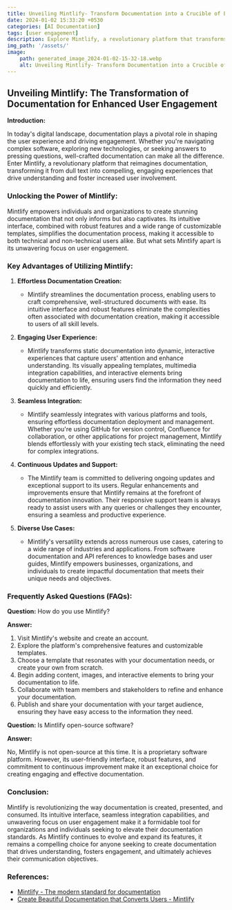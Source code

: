 ```yaml
---
title: Unveiling Mintlify- Transform Documentation into a Crucible of Engagement
date: 2024-01-02 15:33:20 +0530
categories: [AI Documentation]
tags: [user engagement]
description: Explore Mintlify, a revolutionary platform that transforms documentation into engaging experiences. Create stunning, interactive docs that captivate your audience with ease. Unleash the power of user-friendly tools, beautiful templates, and seamless integrations.
img_path: '/assets/'
image:
    path: generated_image_2024-01-02-15-32-18.webp
    alt: Unveiling Mintlify- Transform Documentation into a Crucible of Engagement
---
```


## Unveiling Mintlify: The Transformation of Documentation for Enhanced User Engagement

**Introduction:**

In today's digital landscape, documentation plays a pivotal role in shaping the user experience and driving engagement. Whether you're navigating complex software, exploring new technologies, or seeking answers to pressing questions, well-crafted documentation can make all the difference. Enter Mintlify, a revolutionary platform that reimagines documentation, transforming it from dull text into compelling, engaging experiences that drive understanding and foster increased user involvement.

### Unlocking the Power of Mintlify:

Mintlify empowers individuals and organizations to create stunning documentation that not only informs but also captivates. Its intuitive interface, combined with robust features and a wide range of customizable templates, simplifies the documentation process, making it accessible to both technical and non-technical users alike. But what sets Mintlify apart is its unwavering focus on user engagement.

### Key Advantages of Utilizing Mintlify:

1. **Effortless Documentation Creation:**

   - Mintlify streamlines the documentation process, enabling users to craft comprehensive, well-structured documents with ease. Its intuitive interface and robust features eliminate the complexities often associated with documentation creation, making it accessible to users of all skill levels.

2. **Engaging User Experience:**

   - Mintlify transforms static documentation into dynamic, interactive experiences that capture users' attention and enhance understanding. Its visually appealing templates, multimedia integration capabilities, and interactive elements bring documentation to life, ensuring users find the information they need quickly and efficiently.

3. **Seamless Integration:**

   - Mintlify seamlessly integrates with various platforms and tools, ensuring effortless documentation deployment and management. Whether you're using GitHub for version control, Confluence for collaboration, or other applications for project management, Mintlify blends effortlessly with your existing tech stack, eliminating the need for complex integrations.

4. **Continuous Updates and Support:**

   - The Mintlify team is committed to delivering ongoing updates and exceptional support to its users. Regular enhancements and improvements ensure that Mintlify remains at the forefront of documentation innovation. Their responsive support team is always ready to assist users with any queries or challenges they encounter, ensuring a seamless and productive experience.

5. **Diverse Use Cases:**

   - Mintlify's versatility extends across numerous use cases, catering to a wide range of industries and applications. From software documentation and API references to knowledge bases and user guides, Mintlify empowers businesses, organizations, and individuals to create impactful documentation that meets their unique needs and objectives.

### Frequently Asked Questions (FAQs):

**Question:** How do you use Mintlify?

**Answer:**

1. Visit Mintlify's website and create an account.
2. Explore the platform's comprehensive features and customizable templates.
3. Choose a template that resonates with your documentation needs, or create your own from scratch.
4. Begin adding content, images, and interactive elements to bring your documentation to life.
5. Collaborate with team members and stakeholders to refine and enhance your documentation.
6. Publish and share your documentation with your target audience, ensuring they have easy access to the information they need.

**Question:** Is Mintlify open-source software?

**Answer:**

No, Mintlify is not open-source at this time. It is a proprietary software platform. However, its user-friendly interface, robust features, and commitment to continuous improvement make it an exceptional choice for creating engaging and effective documentation.

### Conclusion:

Mintlify is revolutionizing the way documentation is created, presented, and consumed. Its intuitive interface, seamless integration capabilities, and unwavering focus on user engagement make it a formidable tool for organizations and individuals seeking to elevate their documentation standards. As Mintlify continues to evolve and expand its features, it remains a compelling choice for anyone seeking to create documentation that drives understanding, fosters engagement, and ultimately achieves their communication objectives.

### References:

- [Mintlify - The modern standard for documentation](https://mintlify.com/)
- [Create Beautiful Documentation that Converts Users - Mintlify](https://mintlify.com/?ref=landings)
